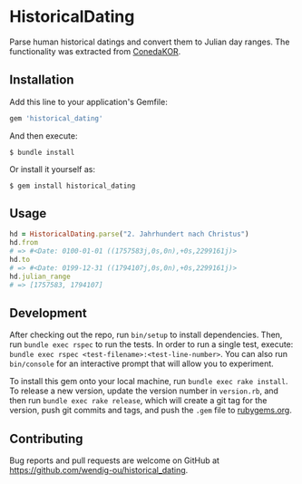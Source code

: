 # HistoricalDating

Parse human historical datings and convert them to Julian day ranges. The
functionality was extracted from [ConedaKOR](https://github.com/coneda/kor).

## Installation

Add this line to your application's Gemfile:

```ruby
gem 'historical_dating'
```

And then execute:

    $ bundle install

Or install it yourself as:

    $ gem install historical_dating

## Usage

~~~ruby
hd = HistoricalDating.parse("2. Jahrhundert nach Christus")
hd.from
# => #<Date: 0100-01-01 ((1757583j,0s,0n),+0s,2299161j)>
hd.to
# => #<Date: 0199-12-31 ((1794107j,0s,0n),+0s,2299161j)>
hd.julian_range
# => [1757583, 1794107]
~~~

## Development

After checking out the repo, run `bin/setup` to install dependencies. Then, run `bundle exec rspec` to run the tests. In order to run a single test, execute: `bundle exec rspec <test-filename>:<test-line-number>`. You can also run `bin/console` for an interactive prompt that will allow you to experiment.

To install this gem onto your local machine, run `bundle exec rake install`. To release a new version, update the version number in `version.rb`, and then run `bundle exec rake release`, which will create a git tag for the version, push git commits and tags, and push the `.gem` file to [rubygems.org](https://rubygems.org).

## Contributing

Bug reports and pull requests are welcome on GitHub at https://github.com/wendig-ou/historical_dating.
